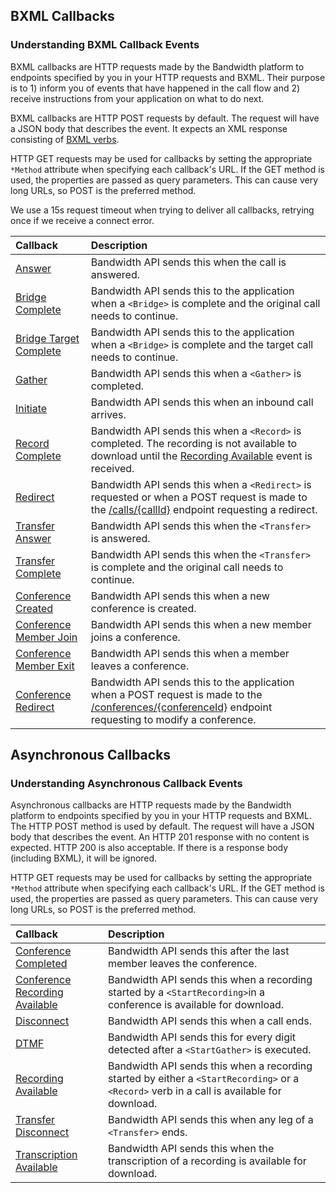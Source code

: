 ## BXML Callbacks

###  Understanding BXML Callback Events
BXML callbacks are HTTP requests made by the Bandwidth platform to endpoints specified by you in your HTTP requests and BXML.  Their purpose
is to 1) inform you of events that have happened in the call flow and 2) receive instructions from your
application on what to do next.

BXML callbacks are HTTP POST requests by default.  The request will have a JSON body that describes the event.  It
expects an XML response consisting of [BXML verbs](../../about.md).

HTTP GET requests may be used for callbacks by setting the appropriate `*Method` attribute when specifying each
callback's URL.  If the GET method is used, the properties are passed as query parameters.  This can cause very long
URLs, so POST is the preferred method.

We use a 15s request timeout when trying to deliver all callbacks, retrying once if we receive a connect error.

| Callback                                          | Description                                                                                                                                                                                                  |
|:--------------------------------------------------|:-------------------------------------------------------------------------------------------------------------------------------------------------------------------------------------------------------------|
| [Answer](answer.md)                               | Bandwidth API sends this when the call is answered.                                                                                                                                       |
| [Bridge Complete](bridgeComplete.md)              | Bandwidth API sends this to the application when a `<Bridge>` is complete and the original call needs to continue.                                                                                           |
| [Bridge Target Complete](bridgeTargetComplete.md) | Bandwidth API sends this to the application when a `<Bridge>` is complete and the target call needs to continue.                                                                                             |
| [Gather](gather.md)                               | Bandwidth API sends this when a `<Gather>` is completed.                                                                                                                                                     |
| [Initiate](initiate.md)                           | Bandwidth API sends this when an inbound call arrives.                                                                                                                                    |
| [Record Complete](recordComplete.md)              | Bandwidth API sends this when a `<Record>` is completed. The recording is not available to download until the [Recording Available](recordingAvailable.md) event is received.             |
| [Redirect](redirect.md)                           | Bandwidth API sends this when a `<Redirect>` is requested or when a POST request is made to the [/calls/{callId}](../../methods/calls/postCallsCallId.md) endpoint requesting a redirect. |
| [Transfer Answer](transferAnswer.md)              | Bandwidth API sends this when the `<Transfer>` is answered.                                                                                                                                 |
| [Transfer Complete](transferComplete.md)          | Bandwidth API sends this when the `<Transfer>` is complete and the original call needs to continue.                                                                                         |
| [Conference Created](conferenceCreated.md)        | Bandwidth API sends this when a new conference is created.                                                                                                                                                   |
| [Conference Member Join](conferenceMemberJoin.md) | Bandwidth API sends this when a new member joins a conference.                                                                                                                                               |
| [Conference Member Exit](conferenceMemberExit.md) | Bandwidth API sends this when a member leaves a conference.                                                                                                                                                  |
| [Conference Redirect](conferenceRedirect.md)      | Bandwidth API sends this to the application when a POST request is made to the [/conferences/{conferenceId}](../../methods/conferences/postConferencesConferenceId.md) endpoint requesting to modify a conference. |

## Asynchronous Callbacks

###  Understanding Asynchronous Callback Events
Asynchronous callbacks are HTTP requests made by the Bandwidth platform to endpoints specified by you in your HTTP requests and
BXML.  The HTTP POST method is used by default.  The request will have a JSON body that describes the event.  An
HTTP 201 response with no content is expected.  HTTP 200 is also acceptable. If there is a response body (including BXML), it will be ignored.

HTTP GET requests may be used for callbacks by setting the appropriate `*Method` attribute when specifying each
callback's URL.  If the GET method is used, the properties are passed as query parameters.  This can cause very long
URLs, so POST is the preferred method.

| Callback                                       | Description                                                                                                                                         |
|:-----------------------------------------------|:----------------------------------------------------------------------------------------------------------------------------------------------------|
| [Conference Completed](conferenceCompleted.md) | Bandwidth API sends this after the last member leaves the conference.                                                                               |
| [Conference Recording Available](conferenceRecordingAvailable.md) | Bandwidth API sends this when a recording started by a `<StartRecording>`in a conference is available for download. |
| [Disconnect](disconnect.md)                    | Bandwidth API sends this when a call ends.                                                                                       |
| [DTMF](dtmf.md)                                | Bandwidth API sends this for every digit detected after a `<StartGather>` is executed. |
| [Recording Available](recordingAvailable.md)   | Bandwidth API sends this when a recording started by either a `<StartRecording>` or a `<Record>` verb in a call is available for download. |
| [Transfer Disconnect](transferDisconnect.md)   | Bandwidth API sends this when any leg of a `<Transfer>` ends.                                                                                       |
| [Transcription Available](transcriptionAvailable.md) | Bandwidth API sends this when the transcription of a recording is available for download. |
